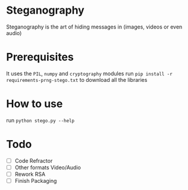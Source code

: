 # Steganography
Steganography is the art of hiding messages in (images, videos or even audio)

# Prerequisites
It uses the `PIL`, `numpy` and `cryptography` modules
run `pip install -r requirements-prng-stego.txt` to download all the libraries

# How to use
run `python stego.py --help`

# Todo
- [ ] Code Refractor
- [ ] Other formats Video/Audio
- [ ] Rework RSA
- [ ] Finish Packaging
